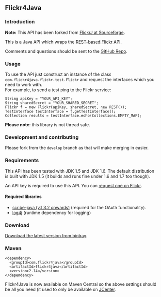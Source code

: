## Flickr4Java

### Introduction

__Note:__ This API has been forked from [FlickrJ at Sourceforge](http://flickrj.sourceforge.net/).

This is a Java API which wraps the [REST-based Flickr API](http://www.flickr.com/services/api/).

Comments and questions should be sent to the [GitHub Repo](https://github.com/callmeal/Flickr4Java).

### Usage

To use the API just construct an instance of the class `com.flickr4java.flickr.test.Flickr` and request the interfaces which you need to work with.  
For example, to send a test ping to the Flickr service:

    String apiKey = "YOUR_API_KEY";
    String sharedSecret = "YOUR_SHARED_SECRET";
    Flickr f = new Flickr(apiKey, sharedSecret, new REST());
    TestInterface testInterface = f.getTestInterface();
    Collection results = testInterface.echo(Collections.EMPTY_MAP);

__Please note:__ this library is not thread safe.


### Development and contributing

Please fork from the `develop` branch as that will make merging in easier.

### Requirements

This API has been tested with JDK 1.5 and JDK 1.6. The default distribution is built with JDK 1.5 (it builds and runs fine under 1.6 and 1.7 too though).

An API key is required to use this API.  You can [request one on Flickr](http://www.flickr.com/services/api/).

#### Required libraries

- [scribe-java (v.1.3.2 onwards)](https://github.com/fernandezpablo85/scribe-java/wiki/Getting-Started) (required for the OAuth functionality).
- [log4j](http://www.apache.org/dyn/closer.cgi/logging/log4j/1.2.17/log4j-1.2.17.zip) (runtime dependency for logging)

### Download

[Download the latest version from bintray](https://bintray.com/boncey/Flickr4Java/Flickr4Java).


### Maven

    <dependency>
      <groupId>com.flickr4java</groupId>
      <artifactId>flickr4java</artifactId>
      <version>2.14</version>
    </dependency>

Flickr4Java is now available on Maven Central so the above settings should be all you need (it used to only be available on [JCenter](https://bintray.com/bintray/jcenter).


